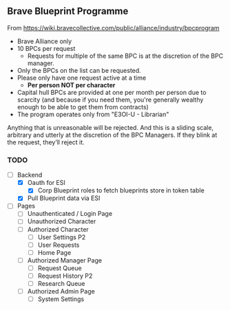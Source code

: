 ## Brave Blueprint Programme

From https://wiki.bravecollective.com/public/alliance/industry/bpcprogram

- Brave Alliance only
- 10 BPCs per request
  - Requests for multiple of the same BPC is at the discretion of the BPC manager.
- Only the BPCs on the list can be requested.
- Please only have one request active at a time
  - **Per person NOT per character**
- Capital hull BPCs are provided at one per month per person due to scarcity (and because if you need them, you're generally wealthy enough to be able to get them from contracts)
- The program operates only from "E3OI-U - Librarian"

Anything that is unreasonable will be rejected. And this is a sliding scale, arbitrary and utterly at the discretion of the BPC Managers. If they blink at the request, they’ll reject it.

### TODO
- [ ] Backend
  - [x] Oauth for ESI
    - [x] Corp Blueprint roles to fetch blueprints store in token table
  - [x] Pull Blueprint data via ESI
- [ ] Pages
  - [ ] Unauthenticated / Login Page
  - [ ] Unauthorized Character
  - [ ] Authorized Character
    - [ ] User Settings P2
    - [ ] User Requests
    - [ ] Home Page
  - [ ] Authorized Manager Page
    - [ ] Request Queue
    - [ ] Request History P2
    - [ ] Research Queue
  - [ ] Authorized Admin Page
    - [ ] System Settings
